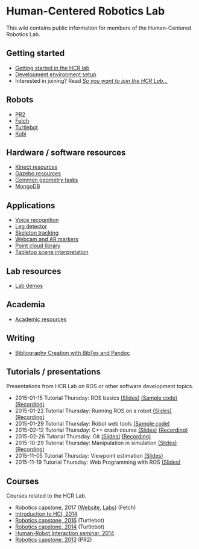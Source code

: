 # Human-Centered Robotics Lab
This wiki contains public information for members of the Human-Centered Robotics Lab.

## Getting started
- [Getting started in the HCR lab](getting_started_in_hcrlab.md)
- [Development environment setup](development_environment_setup)
- Interested in joining? Read *[So you want to join the HCR Lab...](getting_involved_with_hcrlab.md)*

## Robots
- [PR2](/pr2)
- [Fetch](fetch)
- [Turtlebot](turtlebot)
- [Kubi](kubi)

## Hardware / software resources
- [Kinect resources](kinect)
- [Gazebo resources](gazebo)
- [Common geometry tasks](geometry)
- [MongoDB](mongodb)

## Applications
- [Voice recognition](voice_recognition)
- [Leg detector](leg_detector.md)
- [Skeleton tracking](skeleton_tracking.md)
- [Webcam and AR markers](webcam_and_ar_markers.md)
- [Point cloud library](pcl)
- [Tabletop scene interpretation](https://gitlab.cs.washington.edu/lrperlmu/pcl_utils/tree/leah-dev)

## Lab resources
- [Lab demos](demos)

## Academia
- [Academic resources](academia)

## Writing
- [Bibliography Creation with BibTex and Pandoc](pandoc_examples)

## Tutorials / presentations
Presentations from HCR Lab on ROS or other software development topics.
- 2015-01-15 Tutorial Thursday: ROS basics [(Slides)](https://docs.google.com/presentation/d/1hS7V-AhcGPWQ4tYdOUyK7rdpmJ7G_RXvRi9No6tC1YM/edit?usp=sharing) [(Sample code)](https://github.com/hcrlab/randomwalker) [(Recording)](https://www.youtube.com/watch?v=MD255BS0YH4&list=PLJNGprAk4DF5s27K5rqLKe2Z721HLADhl&index=1)
- 2015-01-22 Tutorial Thursday: Running ROS on a robot [(Slides)](https://docs.google.com/a/cs.washington.edu/presentation/d/1YcVYb-4Pk6HWSl3lWGJnZSZd-UVKUOk4nl4d_JBwKR8/edit)
[(Recording)](https://www.youtube.com/watch?v=hZTDxYnU0dY&list=PLJNGprAk4DF5s27K5rqLKe2Z721HLADhl&index=2)
- 2015-01-29 Tutorial Thursday: Robot web tools [(Sample code)](https://bitbucket.org/fiannaca/web_tools_tutorial)
- 2015-02-12 Tutorial Thursday: C++ crash course [(Slides)](https://docs.google.com/presentation/d/1CQDdcG0xpyvha5qR_SDElu8_lOC9F2URRX4PQ0hhYJg/edit?usp=sharing)
[(Recording)](https://www.youtube.com/watch?v=k3yEUAOca9g&list=PLJNGprAk4DF5s27K5rqLKe2Z721HLADhl&index=3)
- 2015-02-26 Tutorial Thursday: Git [(Slides)](https://docs.google.com/presentation/d/11z_sScRlFVTSX5wHhAuJy4rJuzPUAVG-oyEAZRCHdmQ/edit?usp=sharing) [(Recording)](https://www.youtube.com/watch?v=7YXsj7A9aYI&list=PLJNGprAk4DF5s27K5rqLKe2Z721HLADhl)
- 2015-10-29 Tutorial Thursday: Manipulation in simulation [(Slides)](https://docs.google.com/presentation/d/1KbO1IPNeTOQejhEP_L59fps2ziYUzbO98_wmEkf_KwA/edit?pli=1) [(Recording)](https://www.youtube.com/watch?v=rqWhyHgCFS4)
- 2015-11-05 Tutorial Thursday: Viewpoint estimation [(Slides)](https://docs.google.com/presentation/d/1CE9zs-O-mEK-Y7fYxUFrlBo0-Y_CDZjyjeRgmaniVmQ/edit#slide=id.p)
- 2015-11-19 Tutorial Thursday: Web Programming with ROS [(Slides)](https://docs.google.com/presentation/d/19Vsf63HUW4U4lpTjl7mHXJ4LC3AAZo7Zm8uxfkqWzAY/edit?usp=sharing)

## Courses
Courses related to the HCR Lab.
- Robotics capstone, 2017 ([Website](https://sites.google.com/view/cse481sp17/home), [Labs](https://github.com/cse481sp17/cse481c/wiki)) (Fetch)
- [Introduction to HCI, 2014](https://courses.cs.washington.edu/courses/cse440/15wi/)
- [Robotics capstone, 2016](https://sites.google.com/site/cse481sp16/) (Turtlebot)
- [Robotics capstone, 2014](https://sites.google.com/site/cse481au14/) (Turtlebot)
- [Human-Robot Interaction seminar, 2014](https://sites.google.com/site/cse599k1/)
- [Robotics capstone, 2013](https://sites.google.com/site/cse481a/) (PR2)

